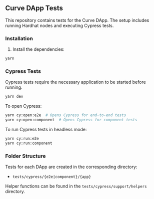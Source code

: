 ## Curve DApp Tests

This repository contains tests for the Curve DApp. The setup includes running Hardhat nodes and executing Cypress tests.

### Installation

1. Install the dependencies:

```sh
yarn
```

### Cypress Tests

Cypress tests require the necessary application to be started before running.
```sh
yarn dev
```

To open Cypress:

```sh
yarn cy:open:e2e  # Opens Cypress for end-to-end tests
yarn cy:open:component  # Opens Cypress for component tests
```

To run Cypress tests in headless mode:

```sh
yarn cy:run:e2e
yarn cy:run:component
```

### Folder Structure

Tests for each DApp are created in the corresponding directory:

- `tests/cypress/{e2e|component}/{app}`

Helper functions can be found in the `tests/cypress/support/helpers` directory.
